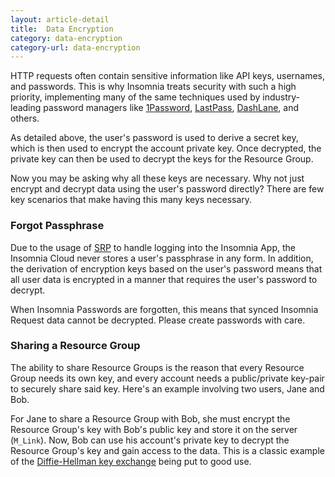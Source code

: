 ```yaml
---
layout: article-detail
title:  Data Encryption
category: data-encryption
category-url: data-encryption
---
```


HTTP requests often contain sensitive information like API keys, usernames, and passwords. This is why Insomnia treats security with such a high priority, implementing many of the same techniques used by industry-leading password managers like [1Password](https://1password.com/), [LastPass](https://www.lastpass.com/), [DashLane](https://www.dashlane.com/), and others.

As detailed above, the user's password is used to derive a secret key, which is then used to encrypt the account private key. Once decrypted, the private key can then be used to decrypt the keys for the Resource Group.

Now you may be asking why all these keys are necessary. Why not just encrypt and decrypt data using the user's password directly? There are few key scenarios that make having this many keys necessary.

### Forgot Passphrase

Due to the usage of [SRP](https://en.wikipedia.org/wiki/Secure_Remote_Password_protocol) to handle logging into the Insomnia App, the Insomnia Cloud never stores a user's passphrase in any form.  In addition, the derivation of encryption keys based on the user's password means that all user data is encrypted in a manner that requires the user's password to decrypt.

When Insomnia Passwords are forgotten, this means that synced Insomnia Request data cannot be decrypted.  Please create passwords with care.

### Sharing a Resource Group

The ability to share Resource Groups is the reason that every Resource Group needs its own key, and every account needs a public/private key-pair to securely share said key. Here's an example involving two users, Jane and Bob.

For Jane to share a Resource Group with Bob, she must encrypt the Resource Group's key with Bob's public key and store it on the server (`M_Link`). Now, Bob can use his account's private key to decrypt the Resource Group's key and gain access to the data. This is a classic example of the [Diffie-Hellman key exchange](https://en.wikipedia.org/wiki/Diffie%E2%80%93Hellman_key_exchange) being put to good use.
